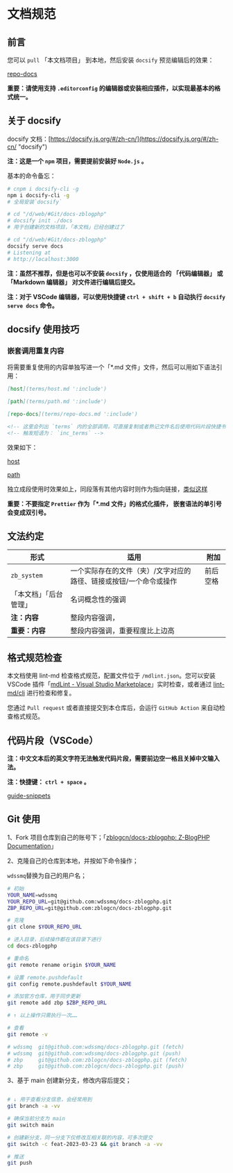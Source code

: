 # 文档规范

## 前言

您可以 `pull` 「本文档项目」 到本地，然后安装 `docsify` 预览编辑后的效果：

[repo-docs](terms/repo-docs.md ':include')

**重要：请使用支持 `.editorconfig` 的编辑器或安装相应插件，以实现最基本的格式统一。**

## 关于 docsify

docsify 文档：[https://docsify.js.org/#/zh-cn/](https://docsify.js.org/#/zh-cn/ "docsify")

**注：这是一个 `npm` 项目，需要提前安装好 `Node.js` 。**

基本的命令备忘：

```bash
# cnpm i docsify-cli -g
npm i docsify-cli -g
# 全局安装`docsify`

# cd "/d/web/#Git/docs-zblogphp"
# docsify init ./docs
# 用于创建新的文档项目，「本文档」已经创建过了

# cd "/d/web/#Git/docs-zblogphp"
docsify serve docs
# Listening at
# http://localhost:3000
```

**注：虽然不推荐，但是也可以不安装 `docsify` ，仅使用适合的 「代码编辑器」 或 「Markdown 编辑器」 对文件进行编辑后提交。**

**注：对于 VSCode 编辑器，可以使用快捷键 `ctrl + shift + b` 自动执行 `docsify serve docs` 命令。**

## docsify 使用技巧

### 嵌套调用重复内容

将需要重复使用的内容单独写进一个「\*.md 文件」文件，然后可以用如下语法引用：

```md
[host](terms/host.md ':include')

[path](terms/path.md ':include')

[repo-docs](terms/repo-docs.md ':include')

<!-- 这里会列出 `terms` 内的全部调用，可直接复制或者熟记文件名后使用代码片段快捷书写 -->
<!-- 触发短语为： `inc_terms` -->
```

效果如下：

[host](terms/host.md ':include')

[path](terms/path.md ':include')

独立成段使用时效果如上，同段落有其他内容时则作为指向链接，[类似这样](terms/repo-docs.md ':include')

**重要：不要指定 `Prettier` 作为「\*.md 文件」的格式化插件， 嵌套语法的单引号会变成双引号。**

## 文法约定

| 形式                   | 适用                                                               | 附加     |
| ---------------------- | ------------------------------------------------------------------ | -------- |
| `zb_system`            | 一个实际存在的文件（夹）/文字对应的路径、链接或按钮/一个命令或操作 | 前后空格 |
| 「本文档」「后台管理」 | 名词概念性的强调                                                   |          |
| **注：内容**           | 整段内容强调，                                                     |          |
| **重要：内容**         | 整段内容强调，重要程度比上边高                                     |          |

## 格式规范检查

本文档使用 lint-md 检查格式规范，配置文件位于 `/mdlint.json`。您可以安装 VSCode 插件「[mdLint - Visual Studio Marketplace](https://marketplace.visualstudio.com/items?itemName=wdssmq.mdlint "mdLint - Visual Studio Marketplace")」实时检查，或者通过 [lint-md/cli](https://github.com/lint-md/cli "lint-md/cli") 进行检查和修复。

您通过 `Pull request` 或者直接提交到本仓库后，会运行 `GitHub Action` 来自动检查格式规范。

## 代码片段（VSCode）

**注：中文文本后的英文字符无法触发代码片段，需要前边空一格且关掉中文输入法。**

**注：快捷键： `ctrl + space` 。**

<!-- 拆分至 guide-docs/guide-snippets.json -->
[guide-snippets](guide-docs/guide-snippets.json ':include')


## Git 使用

1、Fork 项目仓库到自己的账号下；「[zblogcn/docs-zblogphp: Z-BlogPHP Documentation](https://github.com/zblogcn/docs-zblogphp "zblogcn/docs-zblogphp: Z-BlogPHP Documentation")」

2、克隆自己的仓库到本地，并按如下命令操作；

`wdssmq`替换为自己的用户名；

```bash
# 初始
YOUR_NAME=wdssmq
YOUR_REPO_URL=git@github.com:wdssmq/docs-zblogphp.git
ZBP_REPO_URL=git@github.com:zblogcn/docs-zblogphp.git

# 克隆
git clone $YOUR_REPO_URL

# 进入目录，后续操作都在该目录下进行
cd docs-zblogphp

# 重命名
git remote rename origin $YOUR_NAME

# 设置 remote.pushdefault
git config remote.pushdefault $YOUR_NAME

# 添加官方仓库，用于同步更新
git remote add zbp $ZBP_REPO_URL

# ↑ 以上操作只需执行一次……

# 查看
git remote -v

# wdssmq  git@github.com:wdssmq/docs-zblogphp.git (fetch)
# wdssmq  git@github.com:wdssmq/docs-zblogphp.git (push)
# zbp     git@github.com:zblogcn/docs-zblogphp.git (fetch)
# zbp     git@github.com:zblogcn/docs-zblogphp.git (push)

```

3、基于 main 创建新分支，修改内容后提交；


```bash

# ↓ 用于查看分支信息，会经常用到
git branch -a -vv

# 确保当前分支为 main
git switch main

# 创建新分支，同一分支下仅修改互相关联的内容，可多次提交
git switch -c feat-2023-03-23 && git branch -a -vv

# 推送
git push

```
